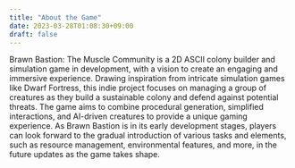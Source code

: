 ```yaml
---
title: "About the Game"
date: 2023-03-28T01:08:30+09:00
draft: false
---
```


Brawn Bastion: The Muscle Community is a 2D ASCII colony builder and simulation game in development, with a vision to create an engaging and immersive experience. Drawing inspiration from intricate simulation games like Dwarf Fortress, this indie project focuses on managing a group of creatures as they build a sustainable colony and defend against potential threats. The game aims to combine procedural generation, simplified interactions, and AI-driven creatures to provide a unique gaming experience. As Brawn Bastion is in its early development stages, players can look forward to the gradual introduction of various tasks and elements, such as resource management, environmental features, and more, in the future updates as the game takes shape.
